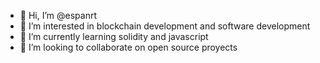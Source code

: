 - 👋 Hi, I’m @espanrt
- 👀 I’m interested in blockchain development and software development
- 🌱 I’m currently learning solidity and javascript
- 💞️ I’m looking to collaborate on open source proyects


<!---
espanrt/espanrt is a ✨ special ✨ repository because its `README.md` (this file) appears on your GitHub profile.
You can click the Preview link to take a look at your changes.
--->
